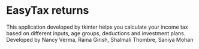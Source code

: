 # EasyTax returns
This application developed by tkinter helps you calculate your income tax based on different inputs, age groups, deductions and investment plans.
Developed by Nancy Verma, Raina Girish, Shalmali Thombre, Saniya Mohan
